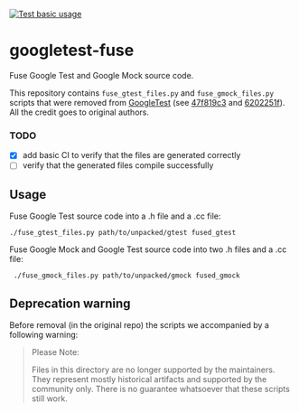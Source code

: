 [![Test basic usage](https://github.com/cz4rs/googletest-fuse/actions/workflows/python-scripts.yml/badge.svg)](https://github.com/cz4rs/googletest-fuse/actions/workflows/python-scripts.yml)

# googletest-fuse
Fuse Google Test and Google Mock source code.

This repository contains `fuse_gtest_files.py` and `fuse_gmock_files.py` scripts that were removed from [GoogleTest](https://github.com/google/googletest) (see [47f819c3](https://github.com/google/googletest/commit/47f819c3) and [6202251f](https://github.com/google/googletest/commit/6202251f)). All the credit goes to original authors.

### TODO
- [x] add basic CI to verify that the files are generated correctly
- [ ] verify that the generated files compile successfully

## Usage
Fuse Google Test source code into a .h file and a .cc file:
```
./fuse_gtest_files.py path/to/unpacked/gtest fused_gtest
```

Fuse Google Mock and Google Test source code into two .h files and a .cc file:
```
 ./fuse_gmock_files.py path/to/unpacked/gmock fused_gmock
```

## Deprecation warning
Before removal (in the original repo) the scripts we accompanied by a following warning:
> Please Note:
>
> Files in this directory are no longer supported by the maintainers. They
> represent mostly historical artifacts and supported by the community only. There
> is no guarantee whatsoever that these scripts still work.
